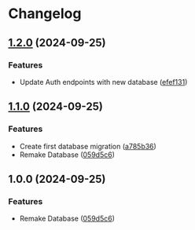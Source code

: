 # Changelog

## [1.2.0](https://github.com/RamonDonadeu/MySportsLeague_Backend/compare/v1.1.0...v1.2.0) (2024-09-25)


### Features

* Update Auth endpoints with new database ([efef131](https://github.com/RamonDonadeu/MySportsLeague_Backend/commit/efef131530672eb8ca5cb4f7bccea8dcb6a067f9))

## [1.1.0](https://github.com/RamonDonadeu/MySportsLeague_Backend/compare/v1.0.0...v1.1.0) (2024-09-25)


### Features

* Create first database migration ([a785b36](https://github.com/RamonDonadeu/MySportsLeague_Backend/commit/a785b3635289e35493db2d39f2a956bd2fc83e38))
* Remake Database ([059d5c6](https://github.com/RamonDonadeu/MySportsLeague_Backend/commit/059d5c6348778c5612f25020d2f854f17a80abba))

## 1.0.0 (2024-09-25)


### Features

* Remake Database ([059d5c6](https://github.com/RamonDonadeu/MySportsLeague_Backend/commit/059d5c6348778c5612f25020d2f854f17a80abba))
